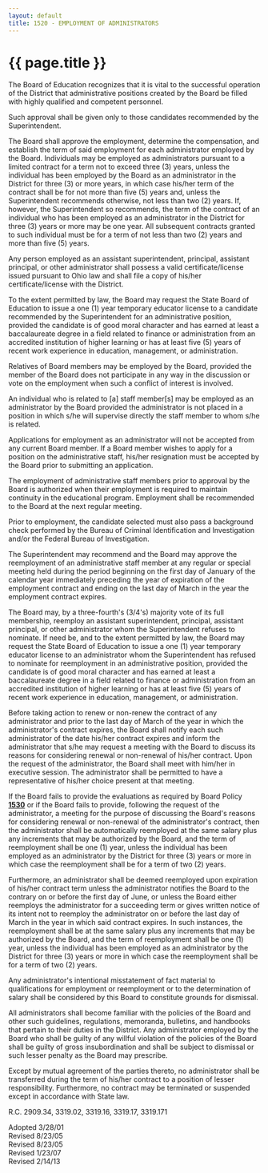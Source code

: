 ```yaml
---
layout: default
title: 1520 - EMPLOYMENT OF ADMINISTRATORS
---
```


{{ page.title }}
================

The Board of Education recognizes that it is vital to the successful
operation of the District that administrative positions created by the
Board be filled with highly qualified and competent personnel.

Such approval shall be given only to those candidates recommended by the
Superintendent.

The Board shall approve the employment, determine the compensation, and
establish the term of said employment for each administrator employed by
the Board. Individuals may be employed as administrators pursuant to a
limited contract for a term not to exceed three (3) years, unless the
individual has been employed by the Board as an administrator in the
District for three (3) or more years, in which case his/her term of the
contract shall be for not more than five (5) years and, unless the
Superintendent recommends otherwise, not less than two (2) years. If,
however, the Superintendent so recommends, the term of the contract of
an individual who has been employed as an administrator in the District
for three (3) years or more may be one year. All subsequent contracts
granted to such individual must be for a term of not less than two (2)
years and more than five (5) years.

Any person employed as an assistant superintendent, principal, assistant
principal, or other administrator shall possess a valid
certificate/license issued pursuant to Ohio law and shall file a copy of
his/her certificate/license with the District.

To the extent permitted by law, the Board may request the State Board of
Education to issue a one (1) year temporary educator license to a
candidate recommended by the Superintendent for an administrative
position, provided the candidate is of good moral character and has
earned at least a baccalaureate degree in a field related to finance or
administration from an accredited institution of higher learning or has
at least five (5) years of recent work experience in education,
management, or administration.

Relatives of Board members may be employed by the Board, provided the
member of the Board does not participate in any way in the discussion or
vote on the employment when such a conflict of interest is involved.

An individual who is related to [a] staff member[s] may be employed as
an administrator by the Board provided the administrator is not placed
in a position in which s/he will supervise directly the staff member to
whom s/he is related.

Applications for employment as an administrator will not be accepted
from any current Board member. If a Board member wishes to apply for a
position on the administrative staff, his/her resignation must be
accepted by the Board prior to submitting an application.

The employment of administrative staff members prior to approval by the
Board is authorized when their employment is required to maintain
continuity in the educational program. Employment shall be recommended
to the Board at the next regular meeting.

Prior to employment, the candidate selected must also pass a background
check performed by the Bureau of Criminal Identification and
Investigation and/or the Federal Bureau of Investigation.

The Superintendent may recommend and the Board may approve the
reemployment of an administrative staff member at any regular or special
meeting held during the period beginning on the first day of January of
the calendar year immediately preceding the year of expiration of the
employment contract and ending on the last day of March in the year the
employment contract expires.

The Board may, by a three-fourth's (3/4's) majority vote of its full
membership, reemploy an assistant superintendent, principal, assistant
principal, or other administrator whom the Superintendent refuses to
nominate. If need be, and to the extent permitted by law, the Board may
request the State Board of Education to issue a one (1) year temporary
educator license to an administrator whom the Superintendent has refused
to nominate for reemployment in an administrative position, provided the
candidate is of good moral character and has earned at least a
baccalaureate degree in a field related to finance or administration
from an accredited institution of higher learning or has at least five
(5) years of recent work experience in education, management, or
administration.

Before taking action to renew or non-renew the contract of any
administrator and prior to the last day of March of the year in which
the administrator's contract expires, the Board shall notify each such
administrator of the date his/her contract expires and inform the
administrator that s/he may request a meeting with the Board to discuss
its reasons for considering renewal or non-renewal of his/her contract.
Upon the request of the administrator, the Board shall meet with him/her
in executive session. The administrator shall be permitted to have a
representative of his/her choice present at that meeting.

If the Board fails to provide the evaluations as required by Board
Policy [**1530**](po1530.md) or if the Board fails to provide,
following the request of the administrator, a meeting for the purpose of
discussing the Board's reasons for considering renewal or non-renewal of
the administrator's contract, then the administrator shall be
automatically reemployed at the same salary plus any increments that may
be authorized by the Board, and the term of reemployment shall be one
(1) year, unless the individual has been employed as an administrator by
the District for three (3) years or more in which case the reemployment
shall be for a term of two (2) years.

Furthermore, an administrator shall be deemed reemployed upon expiration
of his/her contract term unless the administrator notifies the Board to
the contrary on or before the first day of June, or unless the Board
either reemploys the administrator for a succeeding term or gives
written notice of its intent not to reemploy the administrator on or
before the last day of March in the year in which said contract expires.
In such instances, the reemployment shall be at the same salary plus any
increments that may be authorized by the Board, and the term of
reemployment shall be one (1) year, unless the individual has been
employed as an administrator by the District for three (3) years or more
in which case the reemployment shall be for a term of two (2) years.

Any administrator's intentional misstatement of fact material to
qualifications for employment or reemployment or to the determination of
salary shall be considered by this Board to constitute grounds for
dismissal.

All administrators shall become familiar with the policies of the Board
and other such guidelines, regulations, memoranda, bulletins, and
handbooks that pertain to their duties in the District. Any
administrator employed by the Board who shall be guilty of any willful
violation of the policies of the Board shall be guilty of gross
insubordination and shall be subject to dismissal or such lesser penalty
as the Board may prescribe.

Except by mutual agreement of the parties thereto, no administrator
shall be transferred during the term of his/her contract to a position
of lesser responsibility. Furthermore, no contract may be terminated or
suspended except in accordance with State law.

R.C. 2909.34, 3319.02, 3319.16, 3319.17, 3319.171

Adopted 3/28/01\
 Revised 8/23/05\
 Revised 8/23/05\
 Revised 1/23/07\
 Revised 2/14/13
